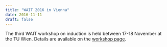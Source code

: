 ```yaml
---
title: "WAIT 2016 in Vienna"
date: 2016-11-11
draft: false
---
```

<p>The third WAIT workshop on induction is held between 17-18 November at the TU Wien. Details are available on the <a href="http://www.cse.chalmers.se/~laurako/grants/kaw_induction.html">workshop page</a>.</p>

